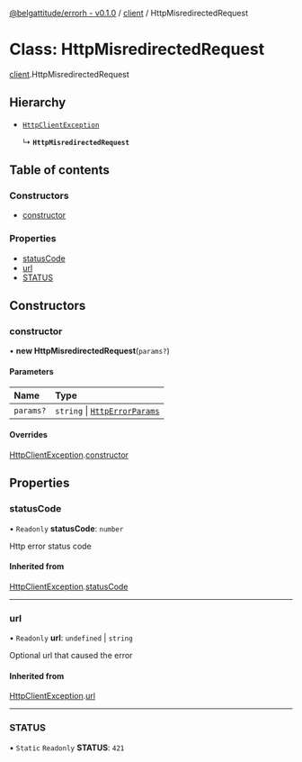 [@belgattitude/errorh - v0.1.0](../README.md) / [client](../modules/client.md) / HttpMisredirectedRequest

# Class: HttpMisredirectedRequest

[client](../modules/client.md).HttpMisredirectedRequest

## Hierarchy

- [`HttpClientException`](base.HttpClientException.md)

  ↳ **`HttpMisredirectedRequest`**

## Table of contents

### Constructors

- [constructor](client.HttpMisredirectedRequest.md#constructor)

### Properties

- [statusCode](client.HttpMisredirectedRequest.md#statuscode)
- [url](client.HttpMisredirectedRequest.md#url)
- [STATUS](client.HttpMisredirectedRequest.md#status)

## Constructors

### constructor

• **new HttpMisredirectedRequest**(`params?`)

#### Parameters

| Name      | Type                                                                 |
| :-------- | :------------------------------------------------------------------- |
| `params?` | `string` \| [`HttpErrorParams`](../modules/types.md#httperrorparams) |

#### Overrides

[HttpClientException](base.HttpClientException.md).[constructor](base.HttpClientException.md#constructor)

## Properties

### statusCode

• `Readonly` **statusCode**: `number`

Http error status code

#### Inherited from

[HttpClientException](base.HttpClientException.md).[statusCode](base.HttpClientException.md#statuscode)

---

### url

• `Readonly` **url**: `undefined` \| `string`

Optional url that caused the error

#### Inherited from

[HttpClientException](base.HttpClientException.md).[url](base.HttpClientException.md#url)

---

### STATUS

▪ `Static` `Readonly` **STATUS**: `421`
